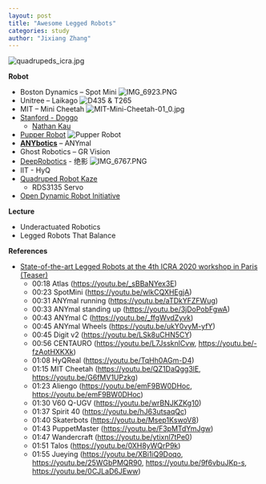```yaml
---
layout: post
title: "Awesome Legged Robots"
categories: study
author: "Jixiang Zhang"
---
```


![quadrupeds_icra.jpg](https://i.loli.net/2019/12/12/SpN4RX7T3KAiVtD.jpg)

**Robot**

- Boston Dynamics – Spot Mini
  ![IMG_6923.PNG](https://i.loli.net/2019/12/09/vPkt6UJgVOMCDhd.png)
- Unitree – Laikago
  ![D435 & T265](https://i.loli.net/2019/12/09/gewfqryQnS7AWOh.png)
- MIT – Mini Cheetah
  ![MIT-Mini-Cheetah-01_0.jpg](https://i.loli.net/2019/12/12/zxaLhK7MZVEPol6.gif)
- [Stanford - Doggo](https://github.com/nate711/stanforddoggoproject)
  - [Nathan Kau](https://www.nathankau.com)
- [Pupper Robot](https://www.youtube.com/watch?v=iyuJq_Pn7TM)
  ![Pupper Robot](https://i.loli.net/2019/12/09/eUAotTOdkRsJ3QE.png)
- [**ANYbotics**](https://github.com/ANYbotics) – ANYmal
- Ghost Robotics – GR Vision
- [DeepRobotics](http://www.deeprobotics.cn/) - 绝影
  ![IMG_6767.PNG](https://i.loli.net/2019/12/09/6bTE1BxHzuU9CnS.png)
- IIT - HyQ
- [Quadruped Robot Kaze](http://zlethic.com/quadruped-kaze/)
  - RDS3135 Servo
- [Open Dynamic Robot Initiative](https://open-dynamic-robot-initiative.github.io/)

**Lecture**

- Underactuated Robotics
- Legged Robots That Balance

**References**

- [State-of-the-art Legged Robots at the 4th ICRA 2020 workshop in Paris (Teaser)](https://www.youtube.com/watch?v=nKZdYw9eXY0)
  - 00:18 Atlas (https://youtu.be/_sBBaNYex3E)
  - 00:23 SpotMini (https://youtu.be/wlkCQXHEgjA)
  - 00:31 ANYmal running (https://youtu.be/aTDkYFZFWug)
  - 00:33 ANYmal standing up (https://youtu.be/3jDoPobFgwA)
  - 00:43 ANYmal C (https://youtu.be/_ffgWvdZyvk)
  - 00:45 ANYmal Wheels (https://youtu.be/ukY0vyM-yfY)
  - 00:45 Digit v2 (https://youtu.be/LSk8uCHN5CY)
  - 00:56 CENTAURO (https://youtu.be/L7JssknlCvw, https://youtu.be/-fzAotHXKXk)
  - 01:08 HyQReal (https://youtu.be/TqHh0AGm-D4)
  - 01:15 MIT Cheetah (https://youtu.be/QZ1DaQgg3lE, https://youtu.be/G6fMV1UPzkg)
  - 01:23 Aliengo (https://youtu.be/emF9BW0DHoc, https://youtu.be/emF9BW0DHoc)
  - 01:30 V60 Q-UGV (https://youtu.be/wrBNJKZKg10)
  - 01:37 Spirit 40 (https://youtu.be/hJ63utsaqQc)
  - 01:40 Skaterbots (https://youtu.be/Msep1KswoV8)
  - 01:43 PuppetMaster (https://youtu.be/F3pMTdYmJgw)
  - 01:47 Wandercraft (https://youtu.be/ytixnl7tPe0)
  - 01:51 Talos (https://youtu.be/0XH8yWQrP9k)
  - 01:55 Jueying (https://youtu.be/XBi1iQ9Doqo, https://youtu.be/25WGbPMQR90, https://youtu.be/9f6vbuJKp-s, https://youtu.be/0CJLaD6JEww)